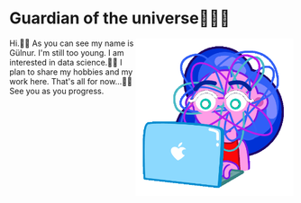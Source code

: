 # Guardian of the universe👩🏻‍💻
<img align="right" src="code_girl.gif" width="280">

Hi.👋🏼 As you can see my name is Gülnur. I'm still too young. I am interested in data science.🧙‍♀️ I plan to share my hobbies and my work here. That's all for now...🤙🏻 See you as you progress.
